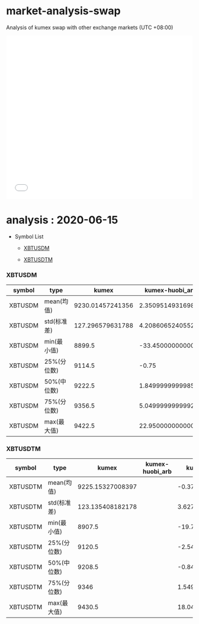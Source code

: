 # market-analysis-swap
Analysis of kumex swap with other exchange markets (UTC +08:00)

<iframe width="100%" height="440" src="./data.html" frameborder="no" border="0" scrolling="no"></iframe>

# analysis : 2020-06-15
* Symbol List

  * [XBTUSDM](#xbtusdm)

  * [XBTUSDTM](#xbtusdtm)


### XBTUSDM

symbol|type|kumex|kumex-huobi_arb|kumex-okex_arb
---|---|---|---|---
XBTUSDM | mean(均值) | 9230.01457241356 | 2.35095149316984 | 1.74198267543767
XBTUSDM | std(标准差) | 127.296579631788 | 4.20860652405526 | 3.382385905746
XBTUSDM | min(最小值) | 8899.5 | -33.4500000000007 | -19.3999999999996
XBTUSDM | 25%(分位数) | 9114.5 | -0.75 | -0.650000000001455
XBTUSDM | 50%(中位数) | 9222.5 | 1.84999999999854 | 1.54999999999927
XBTUSDM | 75%(分位数) | 9356.5 | 5.04999999999927 | 4.04999999999927
XBTUSDM | max(最大值) | 9422.5 | 22.9500000000007 | 21


### XBTUSDTM

symbol|type|kumex|kumex-huobi_arb|kumex-okex_arb
---|---|---|---|---
XBTUSDTM | mean(均值) | 9225.15327008397 |  | -0.372353187806515
XBTUSDTM | std(标准差) | 123.135408182178 |  | 3.6272795553093
XBTUSDTM | min(最小值) | 8907.5 |  | -19.7000000000007
XBTUSDTM | 25%(分位数) | 9120.5 |  | -2.54999999999927
XBTUSDTM | 50%(中位数) | 9208.5 |  | -0.849999999998545
XBTUSDTM | 75%(分位数) | 9346 |  | 1.54999999999927
XBTUSDTM | max(最大值) | 9430.5 |  | 18.0499999999993

